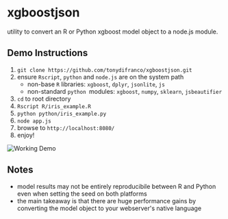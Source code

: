 # xgboostjson
utility to convert an R or Python xgboost model object to a node.js module.

## Demo Instructions
1. `git clone https://github.com/tonydifranco/xgboostjson.git`
1. ensure `Rscript`, `python` and `node.js` are on the system path
    - non-base `R` libraries: `xgboost`, `dplyr`, `jsonlite`, `js`
    - non-standard `python `modules: `xgboost`, `numpy`, `sklearn`, `jsbeautifier`
1. `cd` to root directory
1. `Rscript R/iris_example.R`
1. `python python/iris_example.py`
1. `node app.js`
1. browse to `http://localhost:8080/`
1. enjoy!

![Working Demo](https://github.com/tonydifranco/xgboostjson/blob/master/img/demo.PNG?raw=true)

## Notes
* model results may not be entirely reproducibile between R and Python even when setting the seed on both platforms
* the main takeaway is that there are huge performance gains by converting the model object to your webserver's native language
